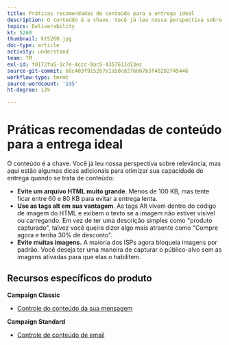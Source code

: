 ```yaml
---
title: Práticas recomendadas de conteúdo para a entrega ideal
description: O conteúdo é a chave. Você já leu nossa perspectiva sobre relevância, mas aqui estão algumas dicas adicionais para otimizar sua capacidade de entrega quando se trata de conteúdo.
topics: Deliverability
kt: 5260
thumbnail: kt5260.jpg
doc-type: article
activity: understand
team: TM
exl-id: f0172fa5-1c7e-4ccc-8ac5-4357611d13ec
source-git-commit: 68c403f915287e1a50cd276b67b3f48202f45446
workflow-type: tm+mt
source-wordcount: '195'
ht-degree: 13%

---
```


# Práticas recomendadas de conteúdo para a entrega ideal

O conteúdo é a chave. Você já leu nossa perspectiva sobre relevância, mas aqui estão algumas dicas adicionais para otimizar sua capacidade de entrega quando se trata de conteúdo:

* **Evite um arquivo HTML muito grande**. Menos de 100 KB, mas tente ficar entre 60 e 80 KB para evitar a entrega lenta.
* **Use as tags alt em sua vantagem**. As tags Alt vivem dentro do código de imagem do HTML e exibem o texto se a imagem não estiver visível ou carregando. Em vez de ter uma descrição simples como &quot;produto capturado&quot;, talvez você queira dizer algo mais atraente como &quot;Compre agora e tenha 30% de desconto&quot;.
* **Evite muitas imagens.** A maioria dos ISPs agora bloqueia imagens por padrão. Você deseja ter uma maneira de capturar o público-alvo sem as imagens ativadas para que elas o habilitem.

## Recursos específicos do produto

**Campaign Classic**

* [Controle do conteúdo da sua mensagem](https://experienceleague.adobe.com/docs/campaign-classic/using/sending-messages/deliverability-management/control-message-content.html)

**Campaign Standard**

* [Controle de conteúdo de email](https://experienceleague.adobe.com/docs/campaign-standard/using/testing-and-sending/managing-deliverability/control-email-content.html#testing-and-sending)
